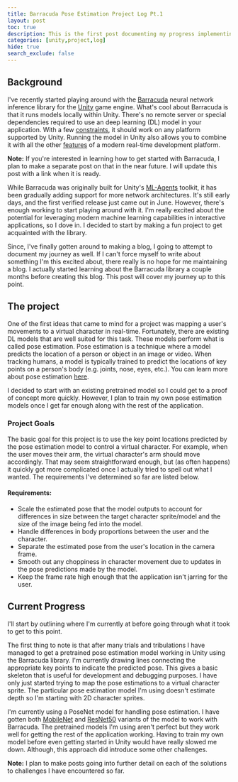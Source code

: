 ```yaml
---
title: Barracuda Pose Estimation Project Log Pt.1
layout: post
toc: true
description: This is the first post documenting my progress implementing pose estimation using the Barracuda inference library in Unity.
categories: [unity,project,log]
hide: true
search_exclude: false
---
```


## Background

I've recently started playing around with the [Barracuda](https://docs.unity3d.com/Packages/com.unity.barracuda@1.1/manual/index.html) neural network inference library for the [Unity](https://unity.com/) game engine. What's cool about Barracuda is that it runs models locally within Unity. There's no remote server or special dependencies required to use an deep learning (DL) model in your application. With a few [constraints](https://docs.unity3d.com/Packages/com.unity.barracuda@1.1/manual/SupportedPlatforms.html), it should work on any platform supported by Unity. Running the model in Unity also allows you to combine it with all the other [features](https://unity.com/products/unity-platform) of a modern real-time development platform.

**Note:** If you're interested in learning how to get started with Barracuda, I plan to make a separate post on that in the near future. I will update this post with a link when it is ready.

While Barracuda was originally built for Unity's [ML-Agents](https://unity3d.com/machine-learning) toolkit, it has been gradually adding support for more network architectures. It's still early days, and the first verified release just came out in June. However, there's enough working to start playing around with it. I'm really excited about the potential for leveraging modern machine learning capabilities in interactive applications, so I dove in. I decided to start by making a fun project to get acquainted with the library. 

Since, I've finally gotten around to making a blog, I going to attempt to document my journey as well. If I can't force myself to write about something I'm this excited about, there really is no hope for me maintaining a blog. I actually started learning about the Barracuda library a couple months before creating this blog. This post will cover my journey up to this point.

## The project

One of the first ideas that came to mind for a project was mapping a user's movements to a virtual character in real-time. Fortunately, there are existing DL models that are well suited for this task. These models perform what is called pose estimation. Pose estimation is a technique where a model predicts the location of a person or object in an image or video. When tracking humans, a model is typically trained to predict the locations of key points on a person's body (e.g. joints, nose, eyes, etc.). You can learn more about pose estimation [here](https://www.fritz.ai/pose-estimation/).

I decided to start with an existing pretrained model so I could get to a proof of concept more quickly. However, I plan to train my own pose estimation models once I get far enough along with the rest of the application.

### Project Goals

The basic goal for this project is to use the key point locations predicted by the pose estimation model to control a virtual character. For example, when the user moves their arm, the virtual character's arm should move accordingly. That may seem straightforward enough, but (as often happens) it quickly got more complicated once I actually tried to spell out what I wanted. The requirements I've determined so far are listed below. 

#### Requirements:

* Scale the estimated pose that the model outputs to account for differences in size between the target character sprite/model and the size of the image being fed into the model. 
* Handle differences in body proportions between the user and the character. 
* Separate the estimated pose from the user's location in the camera frame.
* Smooth out any choppiness in character movement due to updates in the pose predictions made by the model.
* Keep the frame rate high enough that the application isn't jarring for the user.

## Current Progress

I'll start by outlining where I'm currently at before going through what it took to get to this point. 

The first thing to note is that after many trials and tribulations I have managed to get a pretrained pose estimation model working in Unity using the Barracuda library. I'm currently drawing lines connecting the appropriate key points to indicate the predicted pose. This gives a basic skeleton that is useful for development and debugging purposes. I have only just started trying to map the pose estimations to a virtual character sprite. The particular pose estimation model I'm using doesn't estimate depth so I'm starting with 2D character sprites. 

I'm currently using a PoseNet model for handling pose estimation. I have gotten both [MobileNet](https://arxiv.org/abs/1704.04861) and [ResNet50](https://arxiv.org/abs/1512.03385) variants of the model to work with Barracuda. The pretrained models I'm using aren't perfect but they work well for getting the rest of the application working. Having to train my own model before even getting started in Unity would have really slowed me down. Although, this approach did introduce some other challenges.



**Note:** I plan to make posts going into further detail on each of the solutions to challenges I have encountered so far.









